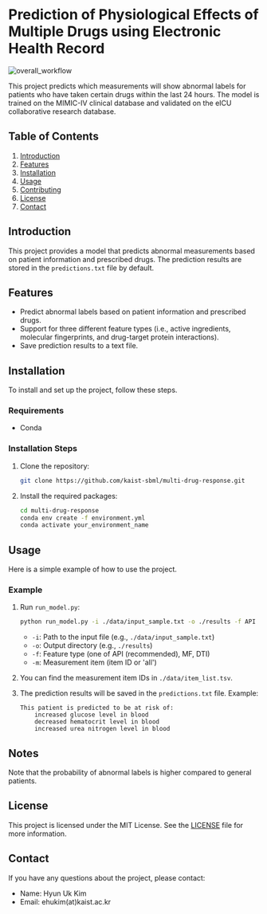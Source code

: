 # Prediction of Physiological Effects of Multiple Drugs using Electronic Health Record

![overall_workflow](https://github.com/kaist-sbml/multi-drug-response/assets/161575720/ae8a25c1-ab09-4089-adfd-f2290d5dbcee)

This project predicts which measurements will show abnormal labels for patients who have taken certain drugs within the last 24 hours. The model is trained on the MIMIC-IV clinical database and validated on the eICU collaborative research database.

## Table of Contents

1. [Introduction](#introduction)
2. [Features](#features)
3. [Installation](#installation)
4. [Usage](#usage)
5. [Contributing](#contributing)
6. [License](#license)
7. [Contact](#contact)

## Introduction

This project provides a model that predicts abnormal measurements based on patient information and prescribed drugs. The prediction results are stored in the `predictions.txt` file by default.

## Features

- Predict abnormal labels based on patient information and prescribed drugs.
- Support for three different feature types (i.e., active ingredients, molecular fingerprints, and drug-target protein interactions).
- Save prediction results to a text file.

## Installation

To install and set up the project, follow these steps.

### Requirements

- Conda

### Installation Steps

1. Clone the repository:
    ```bash
    git clone https://github.com/kaist-sbml/multi-drug-response.git
    ```

2. Install the required packages:
    ```bash
    cd multi-drug-response
    conda env create -f environment.yml
    conda activate your_environment_name
    ```

## Usage

Here is a simple example of how to use the project.

### Example

1. Run `run_model.py`:
    ```bash
    python run_model.py -i ./data/input_sample.txt -o ./results -f API -m all
    ```

    - `-i`: Path to the input file (e.g., `./data/input_sample.txt`)
    - `-o`: Output directory (e.g., `./results`)
    - `-f`: Feature type (one of API (recommended), MF, DTI)
    - `-m`: Measurement item (item ID or 'all')

2. You can find the measurement item IDs in `./data/item_list.tsv`.

3. The prediction results will be saved in the `predictions.txt` file. Example:
    ```plaintext
    This patient is predicted to be at risk of:
        increased glucose level in blood
        decreased hematocrit level in blood
        increased urea nitrogen level in blood
    ```

## Notes

Note that the probability of abnormal labels is higher compared to general patients.

## License

This project is licensed under the MIT License. See the [LICENSE](LICENSE) file for more information.

## Contact

If you have any questions about the project, please contact:

- Name: Hyun Uk Kim
- Email: ehukim(at)kaist.ac.kr
